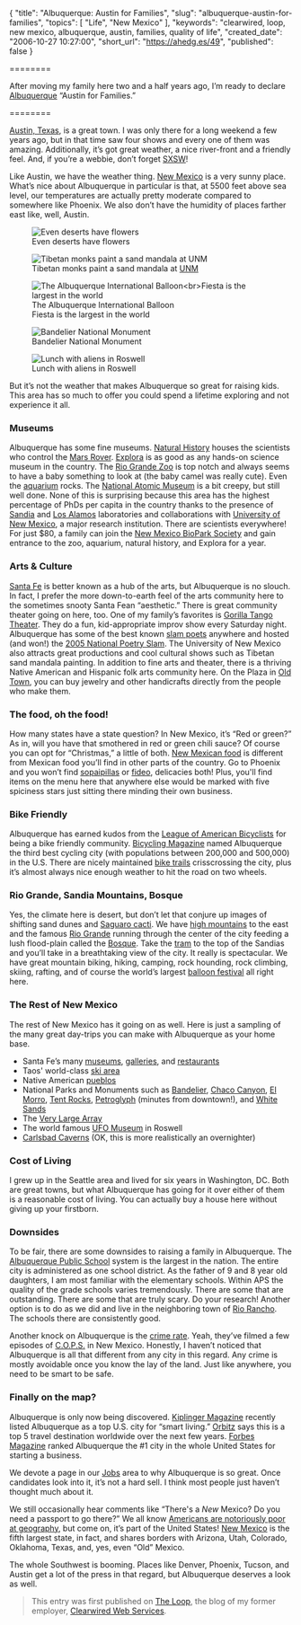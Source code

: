 {
  "title": "Albuquerque: Austin for Families",
  "slug": "albuquerque-austin-for-families",
  "topics": [
    "Life",
    "New Mexico"
  ],
  "keywords": "clearwired, loop, new mexico, albuquerque, austin, families, quality of life",
  "created_date": "2006-10-27 10:27:00",
  "short_url": "https://ahedg.es/49",
  "published": false
}

========

After moving my family here two and a half years ago, I’m ready to declare [Albuquerque](https://en.wikipedia.org/wiki/Albuquerque,_New_Mexico) “Austin for Families.”

========

[Austin, Texas](https://en.wikipedia.org/wiki/Austin_texas), is a great town. I was only there for a long weekend a few years ago, but in that time saw four shows and every one of them was amazing. Additionally, it’s got great weather, a nice river-front and a friendly feel. And, if you’re a webbie, don’t forget [SXSW](https://sxsw.com/)!


Like Austin, we have the weather thing. [New Mexico](https://en.wikipedia.org/wiki/New_Mexico) is a very sunny place. What’s nice about Albuquerque in particular is that, at 5500 feet above sea level, our temperatures are actually pretty moderate compared to somewhere like Phoenix. We also don’t have the humidity of places farther east like, well, Austin.

<!-- convert to a gallery if i ever make this live -->
<figure>
    <img src="/blog/assets/img/desert_flower.jpg" alt="Even deserts have flowers">
    <figcaption>Even deserts have flowers</figcaption>
</figure>

<figure>
    <img src="/blog/assets/img/sandmandala.jpg" alt="Tibetan monks paint a sand mandala at UNM">
    <figcaption>Tibetan monks paint a sand mandala at <a href="https://www.unm.edu">UNM</a></figcaption>
</figure>

<figure>
    <img src="/blog/assets/img/balloons.jpg" alt="The Albuquerque International Balloon<br>Fiesta is the largest in the world">
    <figcaption>The Albuquerque International Balloon<br>Fiesta is the largest in the world</figcaption>
</figure>

<figure>
    <img src="/blog/assets/img/bandelier.jpg" alt="Bandelier National Monument">
    <figcaption>Bandelier National Monument</figcaption>
</figure>

<figure>
    <img src="/blog/assets/img/roswell.jpg" alt="Lunch with aliens in Roswell">
    <figcaption>Lunch with aliens in Roswell</figcaption>
</figure>

But it’s not the weather that makes Albuquerque so great for raising kids. This area has so much to offer you could spend a lifetime exploring and not experience it all.

### Museums

Albuquerque has some fine museums. [Natural History](http://nmnaturalhistory.org) houses the scientists who control the [Mars Rover](https://marsrovers.nasa.gov/home/). [Explora](https://www.explora.us) is as good as any hands-on science museum in the country. The [Rio Grande Zoo](https://www.cabq.gov/biopark/zoo/) is top notch and always seems to have a baby something to look at (the baby camel was really cute). Even the [aquarium](https://www.cabq.gov/biopark/aquarium/) rocks. The [National Atomic Museum](https://www.atomicmuseum.com) is a bit creepy, but still well done. None of this is surprising because this area has the highest percentage of PhDs per capita in the country thanks to the presence of [Sandia](https://sandia.gov) and [Los Alamos](https://lanl.gov) laboratories and collaborations with [University of New Mexico](https://www.unm.edu), a major research institution. There are scientists everywhere! For just $80, a family can join the [New Mexico BioPark Society](https://www.nmbioparksociety.org) and gain entrance to the zoo, aquarium, natural history, and Explora for a year.

### Arts & Culture

[Santa Fe](https://en.wikipedia.org/wiki/Santa_Fe%2C_New_mexico) is better known as a hub of the arts, but Albuquerque is no slouch. In fact, I prefer the more down-to-earth feel of the arts community here to the sometimes snooty Santa Fean “aesthetic.” There is great community theater going on here, too. One of my family’s favorites is [Gorilla Tango Theater](https://www.gorillatango.com). They do a fun, kid-appropriate improv show every Saturday night. Albuquerque has some of the best known [slam poets](https://www.abqslams.org) anywhere and hosted (and won!) the [2005 National Poetry Slam](https://norazpoets.org/index.php?module=pagemaster&PAGE_user_op=view_page&PAGE_id=15). The University of New Mexico also attracts great productions and cool cultural shows such as Tibetan sand mandala painting. In addition to fine arts and theater, there is a thriving Native American and Hispanic folk arts community here. On the Plaza in [Old Town](https://en.wikipedia.org/wiki/Old_Town_Albuquerque), you can buy jewelry and other handicrafts directly from the people who make them.

### The food, oh the food!

How many states have a state question? In New Mexico, it’s “Red or green?” As in, will you have that smothered in red or green chili sauce? Of course you can opt for “Christmas,” a little of both. [New Mexican food](https://en.wikipedia.org/wiki/New_Mexican_Food) is different from Mexican food you’ll find in other parts of the country. Go to Phoenix and you won’t find [sopaipillas](https://en.wikipedia.org/wiki/Sopaipilla) or [fideo](https://en.wikipedia.org/wiki/Fideo), delicacies both! Plus, you'll find items on the menu here that anywhere else would be marked with five spiciness stars just sitting there minding their own business.

### Bike Friendly

Albuquerque has earned kudos from the [League of American Bicyclists](https://www.bikeleague.org/media/press/042406_press.php) for being a bike friendly community. [Bicycling Magazine](https://www.bikechattanooga.org/BicyclingMagazineRecognizesChattanoogainTop21Cities.html) named Albuquerque the third best cycling city (with populations between 200,000 and 500,000) in the U.S. There are nicely maintained [bike trails](https://www.cabq.gov/bike/) crisscrossing the city, plus it’s almost always nice enough weather to hit the road on two wheels.

### Rio Grande, Sandia Mountains, Bosque

Yes, the climate here is desert, but don’t let that conjure up images of shifting sand dunes and [Saguaro cacti](https://en.wikipedia.org/wiki/Saguaro). We have [high mountains](https://en.wikipedia.org/wiki/Sandia_Mountains) to the east and the famous [Rio Grande](https://en.wikipedia.org/wiki/Rio_Grande) running through the center of the city feeding a lush flood-plain called the [Bosque](https://en.wikipedia.org/wiki/Bosque). Take the [tram](https://en.wikipedia.org/wiki/Sandia_Peak_Tramway) to the top of the Sandias and you’ll take in a breathtaking view of the city. It really is spectacular. We have great mountain biking, hiking, camping, rock hounding, rock climbing, skiing, rafting, and of course the world’s largest [balloon festival](https://en.wikipedia.org/wiki/Albuquerque_International_Balloon_Fiesta) all right here.

### The Rest of New Mexico

The rest of New Mexico has it going on as well. Here is just a sampling of the many great day-trips you can make with Albuquerque as your home base.

* Santa Fe’s many [museums](https://www.museumhill.org), [galleries](https://www.santafegalleries.net/new/galleries.php), and [restaurants](https://www.santaferestaurants.net)
* Taos' world-class [ski area](https://www.skitaos.org)
* Native American [pueblos](https://www.nmtourism.org/go/loc/bymap/page/bymap-pueblomap.html)
* National Parks and Monuments such as [Bandelier](https://www.nps.gov/band/), [Chaco Canyon](https://www.nps.gov/chcu/), [El Morro](https://www.nps.gov/elmo/), [Tent Rocks](https://www.nm.blm.gov/recreation/albuquerque/kasha_katuwe.htm), [Petroglyph](https://www.nps.gov/petr/) (minutes from downtown!), and [White Sands](https://www.nps.gov/whsa/)
* The [Very Large Array](https://www.vla.nrao.edu)
* The world famous [UFO Museum](https://www.iufomrc.com) in Roswell
* [Carlsbad Caverns](https://www.nps.gov/cave/) (OK, this is more realistically an overnighter)

### Cost of Living

I grew up in the Seattle area and lived for six years in Washington, DC. Both are great towns, but what Albuquerque has going for it over either of them is a reasonable cost of living. You can actually buy a house here without giving up your firstborn.

### Downsides

To be fair, there are some downsides to raising a family in Albuquerque. The [Albuquerque Public School](https://www.aps.edu) system is the largest in the nation. The entire city is administered as one school district. As the father of 9 and 8 year old daughters, I am most familiar with the elementary schools. Within APS the quality of the grade schools varies tremendously. There are some that are outstanding. There are some that are truly scary. Do your research! Another option is to do as we did and live in the neighboring town of [Rio Rancho](https://en.wikipedia.org/wiki/Rio_Rancho,_New_Mexico). The schools there are consistently good.

Another knock on Albuquerque is the [crime rate](https://www.cabq.gov/onlinesvcs/crimestats/). Yeah, they’ve filmed a few episodes of [C.O.P.S.](https://www.cops.com/) in New Mexico. Honestly, I haven’t noticed that Albuquerque is all that different from any city in this regard. Any crime is mostly avoidable once you know the lay of the land. Just like anywhere, you need to be smart to be safe.

### Finally on the map?

Albuquerque is only now being discovered. [Kiplinger Magazine](https://www.kiplinger.com/personalfinance/features/archives/2006/05/intro.html) recently listed Albuquerque as a top U.S. city for “smart living.” [Orbitz](https://pressroom.orbitz.com/ReleaseDetail.cfm?ReleaseID=205268) says this is a top 5 travel destination worldwide over the next few years. [Forbes Magazine](https://www.forbes.com/bestplaces) ranked Albuquerque the #1 city in the whole United States for starting a business.

We devote a page in our [Jobs](https://www.clearwired.com/jobs/albuquerque) area to why Albuquerque is so great. Once candidates look into it, it’s not a hard sell. I think most people just haven’t thought much about it.

We still occasionally hear comments like “There's a _New_ Mexico? Do you need a passport to go there?” We all know [Americans are notoriously poor at geography](https://www.cnn.com/2006/EDUCATION/05/02/geog.test/), but come on, it’s part of the United States! [New Mexico](https://www.50states.com/newmexic.htm) is the fifth largest state, in fact, and shares borders with Arizona, Utah, Colorado, Oklahoma, Texas, and, yes, even “Old” Mexico.

The whole Southwest is booming. Places like Denver, Phoenix, Tucson, and Austin get a lot of the press in that regard, but Albuquerque deserves a look as well.

> This entry was first published on [The Loop](https://www.clearwired.com/loop/), the blog of my former employer, [Clearwired Web Services](https://www.clearwired.com/).
